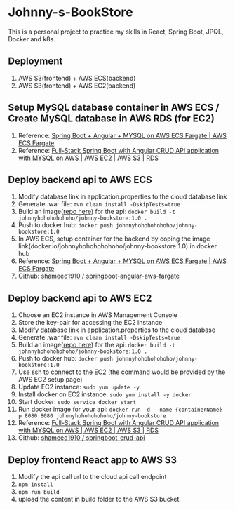 # Johnny-s-BookStore
This is a personal project to practice my skills in React, Spring Boot, JPQL, Docker and k8s.

## Deployment
<ol>
  <li>AWS S3(frontend) + AWS ECS(backend)</li>
  <li>AWS S3(frontend) + AWS EC2(backend)</li>
</ol>

## Setup MySQL database container in AWS ECS / Create MySQL database in AWS RDS (for EC2)
<ol>
  <li>Reference: <a href="https://www.youtube.com/watch?v=zJMqCjc2qIc">Spring Boot + Angular + MYSQL on AWS ECS Fargate | AWS ECS Fargate</a></li>
  <li>Reference: <a href="https://www.youtube.com/watch?v=a5yR8wYkggs">Full-Stack Spring Boot with Angular CRUD API application with MYSQL on AWS | AWS EC2 | AWS S3 | RDS</a></li>
</ol>

## Deploy backend api to AWS ECS</h2>
<ol>
  <li>Modify database link in application.properties to the cloud database link</li>
  <li>Generate .war file: <code>mvn clean install -DskipTests=true</code></li>
  <li>Build an image(<a href="https://hub.docker.com/repository/docker/johnnyhohohohohoho/johnny-bookstore/general">repo here</a>) for the api: <code>docker build -t johnnyhohohohohoho/johnny-bookstore:1.0 .</code></li>
  <li>Push to docker hub: <code>docker push johnnyhohohohohoho/johnny-bookstore:1.0</code></li>
  <li>In AWS ECS, setup container for the backend by coping the image link(docker.io/johnnyhohohohohoho/johnny-bookstore:1.0) in docker hub</li>
  <li>Reference: <a href="https://www.youtube.com/watch?v=zJMqCjc2qIc">Spring Boot + Angular + MYSQL on AWS ECS Fargate | AWS ECS Fargate</a></li>
  <li>Github: <a href="https://github.com/shameed1910/springboot-angular-aws-fargate">shameed1910
/
springboot-angular-aws-fargate</a></li>
</ol>

## Deploy backend api to AWS EC2
<ol>
  <li>Choose an EC2 instance in AWS Management Console</li>
  <li>Store the key-pair for accessing the EC2 instance</li>
  <li>Modify database link in application.properties to the cloud database</li>
  <li>Generate .war file: <code>mvn clean install -DskipTests=true</code></li>
  <li>Build an image(<a href="https://hub.docker.com/repository/docker/johnnyhohohohohoho/johnny-bookstore/general">repo here</a>) for the api: <code>docker build -t johnnyhohohohohoho/johnny-bookstore:1.0 .</code></li>
  <li>Push to docker hub: <code>docker push johnnyhohohohohoho/johnny-bookstore:1.0</code></li>
  <li>Use ssh to connect to the EC2 (the command would be provided by the AWS EC2 setup page)</li>
  <li>Update EC2 instance: <code>sudo yum update -y</code></li>
  <li>Install docker on EC2 instance: <code>sudo yum install -y docker</code></li>
  <li>Start docker: <code>sudo service docker start</code></li>
  <li>Run docker image for your api: <code>docker run -d --name {containerName} -p 8080:8080 johnnyhohohohohoho/johnny-bookstore</code></li>
  <li>Reference: <a href="https://www.youtube.com/watch?v=a5yR8wYkggs">Full-Stack Spring Boot with Angular CRUD API application with MYSQL on AWS | AWS EC2 | AWS S3 | RDS</a></li>
  <li>Github: <a href="https://github.com/shameed1910/springboot-crud-api" >shameed1910
/
springboot-crud-api</a></li>
</ol>

## Deploy frontend React app to AWS S3
<ol>
  <li>Modify the api call url to the cloud api call endpoint</li>
  <li><code>npm install</code></li>
  <li><code>npm run build</code></li>
  <li>upload the content in build folder to the AWS S3 bucket</li>
</ol>

